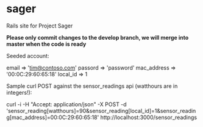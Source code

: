 sager
=====

Rails site for Project Sager

**Please only commit changes to the develop branch, we will merge into master when the code is ready**

Seeded account:

email => 'tim@contoso.com'
passord => 'password'
mac\_address => '00:0C:29:60:65:18'
local_id => 1

Sample curl POST against the sensor\_readings api (watthours are in integers!):

curl -i -H "Accept: application/json" -X POST -d 'sensor_reading[watthours]=90&sensor_reading[local_id]=1&sensor_reading[mac_address]=00:0C:29:60:65:18' http://localhost:3000/sensor_readings
